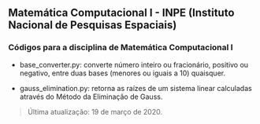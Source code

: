## Matemática Computacional I - INPE (Instituto Nacional de Pesquisas Espaciais)

### Códigos para a disciplina de Matemática Computacional I

- base_converter.py: converte número inteiro ou fracionário, positivo ou negativo, entre duas bases (menores ou iguais a 10) quaisquer.

- gauss_elimination.py: retorna as raízes de um sistema linear calculadas através do Método da Eliminação de Gauss. 

> Última atualização: 19 de março de 2020.
